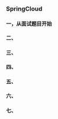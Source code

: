 ### SpringCloud 

####    一，从面试题目开始


####    二、

####    三、

####    四、

####    五、

####    六、

####    七、



